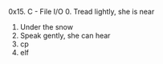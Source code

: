 0x15. C - File I/O
0. Tread lightly, she is near
1. Under the snow
2. Speak gently, she can hear
3. cp
4. elf

